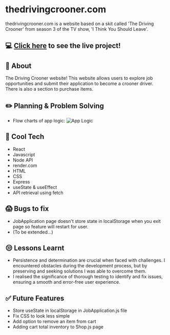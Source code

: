 #  thedrivingcrooner.com

thedrivingcrooner.com is a website based on a skit called 'The Driving Crooner' from season 3 of the TV show, 'I Think You Should Leave'.

## :computer: [Click here](https://thedrivingcrooner.onrender.com) to see the live project!

## :page_facing_up: About
The Driving Crooner website! This website allows users to explore job opportunities and submit their application to become a crooner driver. There is also a section to purchase items.

## :pencil2: Planning & Problem Solving

- Flow charts of app logic:
  ![App Logic](http://i.ibb.co/4Pq8fKb/IMG-2419.jpg)

## :rocket: Cool Tech

- React
- Javascript
- Node API
- render.com
- HTML
- CSS
- Express
- useState & useEffect
- API retrieval using fetch

## :scream: Bugs to fix

- JobApplication page doesn't store state in localStorage when you exit page so feature will restart for user.
- (To be extended...)

## :unamused: Lessons Learnt

- Persistence and determination are crucial when faced with challenges. I encountered obstacles during the development process, but by preserving and seeking solutions I was able to overcome them.
- I realised the significance of thorough testing to identify and fix issues, ensuring a smooth and error-free user experience.

## :white_check_mark: Future Features

- Store useState in localStorage in JobApplication.js file
- Fix CSS to look less simple
- Add option to remove an item from cart
- Adding cart total inventory to Shop.js page
